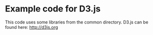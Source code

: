 # Example code for D3.js

This code uses some libraries from the common directory. D3.js can be found here: http://d3js.org
